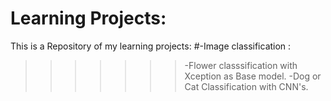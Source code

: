 # Learning Projects:
This is a Repository of my learning projects:
  #-Image classification :
>>>>>>>-Flower classsification with Xception as Base model.
>>>>>>>-Dog or Cat Classification with CNN's.

